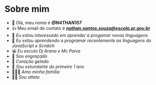 # Sobre mim
- 👋 Olá, meu nome é ***@N4THAN157***
- :+1: Meu email de contato é ***nathan.santos.souza@escola.pr.gov.br***
- 👀 *Eu estou interessado em aprender a progamar novas linguagens*
- 🌱 *Eu estou aprendendo a programar recentemente as linguagens do JavaScript e Scratch*
- :grinning: *Eu escuto Dj Arana e Mc Paiva*
- :clown_face: *Sou engraçado* 
- :blue_heart: *Coração gelado*
- :cookie: *Sou estundante do primeiro 1 ano*
- :family_woman_woman_boy: *Amo minha familia*
- :weight_lifting_man: *Sou atleta*

